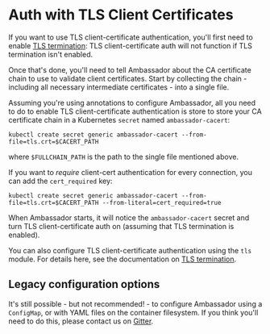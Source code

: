 # Auth with TLS Client Certificates

If you want to use TLS client-certificate authentication, you'll first need to enable [TLS termination](tls-termination.html): TLS client-certificate auth will not function if TLS termination isn't enabled.

Once that's done, you'll need to tell Ambassador about the CA certificate chain to use to validate client certificates. Start by collecting the chain - including all necessary intermediate certificates - into a single file.

Assuming you're using annotations to configure Ambassador, all you need to do to enable TLS client-certificate authentication is store to store your CA certificate chain in a Kubernetes `secret` named `ambassador-cacert`:

```shell
kubectl create secret generic ambassador-cacert --from-file=tls.crt=$CACERT_PATH
```

where `$FULLCHAIN_PATH` is the path to the single file mentioned above.

If you want to _require_ client-cert authentication for every connection, you can add the `cert_required` key:

```shell
kubectl create secret generic ambassador-cacert --from-file=tls.crt=$CACERT_PATH --from-literal=cert_required=true
```

When Ambassador starts, it will notice the `ambassador-cacert` secret and turn TLS client-certificate auth on (assuming that TLS termination is enabled).

You can also configure TLS client-certificate authentication using the `tls` module. For details here, see the documentation on [TLS termination](tls-termination.html).

## Legacy configuration options

It's still possible - but not recommended! - to configure Ambassador using a `ConfigMap`, or with YAML files on the container filesystem. If you think you'll need to do this, please contact us on [Gitter](https://gitter.im/datawire/ambassador).

